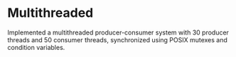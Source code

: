 # Multithreaded
Implemented a multithreaded producer-consumer system with 30 producer threads and 50 consumer threads, synchronized using POSIX mutexes and condition variables.
